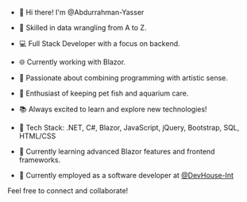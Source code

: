 - 👋 Hi there! I'm @Abdurrahman-Yasser

- 🚀 Skilled in data wrangling from A to Z.
- 💻 Full Stack Developer with a focus on backend.
- 🌐 Currently working with Blazor.

- 🎨 Passionate about combining programming with artistic sense.
- 🐠 Enthusiast of keeping pet fish and aquarium care.
- 📚 Always excited to learn and explore new technologies!

- 🔧 Tech Stack: .NET, C#, Blazor, JavaScript, jQuery, Bootstrap, SQL, HTML/CSS
- 🌱 Currently learning advanced Blazor features and frontend frameworks.

- 💼 Currently employed as a software developer at [@DevHouse-Int](https://github.com/DevHouse-Int)

Feel free to connect and collaborate!
